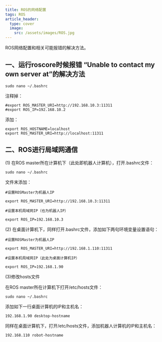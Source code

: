 ```yaml
---
title: ROS的网络配置
tags: ROS
article_header:
  type: cover
  image:
    src: /assets/images/ROS.jpg
---
```


ROS网络配置和相关可能报错的解决方法。

## 一、运行roscore时候报错 “Unable to contact my own server at”的解决方法

```shell
sudo nano ~/.bashrc
```

注释掉：

```shell
#export ROS_MASTER_URI=http://192.168.10.3:11311
#export ROS_IP=192.168.10.2
```

添加：

```shell
export ROS_HOSTNAME=localhost
export ROS_MASTER_URI=http://localhost:11311
```

## 二、ROS进行局域网通信

(1) 在ROS master所在计算机下（此处即机器人计算机），打开.bashrc文件：

```shell
sudo nano ~/.bashrc
```

文件末添加：

```shell
#设置ROSMaster为机器人IP

export ROS_MASTER_URI=http://192.168.10.3:11311

#设置本机局域网IP（也为机器人IP）

export ROS_IP=192.168.10.3
```

(2) 在桌面计算机下，同样打开.bashrc文件，添加如下两句环境变量设置语句：

```shell
#设置ROSMaster为机器人IP

export ROS_MASTER_URI=http://192.168.1.110:11311

#设置本机局域网IP（此处为桌面计算机IP）

export ROS_IP=192.168.1.90
```

(3)修改hosts文件

在ROS master所在计算机下打开/etc/hosts文件：

```shell
sudo nano ~/.bashrc
```

添加如下一行桌面计算机的IP和主机名：

```shell
192.168.1.90 desktop-hostname
```

同样在桌面计算机下，打开/etc/hosts文件，添加机器人计算机的IP和主机名：

```shell
192.168.110 robot-hostname
```



